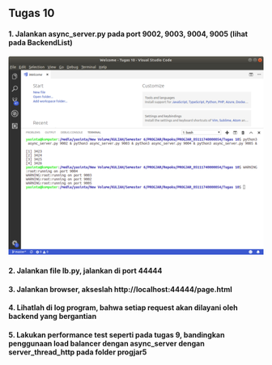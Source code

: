 ## Tugas 10

#### 1. Jalankan async_server.py pada port 9002, 9003, 9004, 9005 (lihat pada BackendList)
![1](https://github.com/yasintayusniawati/PROGJAR_05111740000054/blob/master/Tugas%2010/Screenshot/Run_async_server.py.png)
#### 2. Jalankan file lb.py, jalankan di port 44444
#### 3. Jalankan browser, akseslah http://localhost:44444/page.html
#### 4. Lihatlah di log program, bahwa setiap request akan dilayani oleh backend yang bergantian
#### 5. Lakukan performance test seperti pada tugas 9, bandingkan penggunaan load balancer dengan async_server dengan server_thread_http pada folder progjar5
